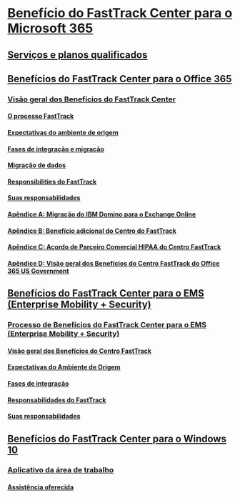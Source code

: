 # [Benefício do FastTrack Center para o Microsoft 365](M365-fasttrack-benefit-overview.md)
## [Serviços e planos qualificados](M365-eligible-services-and-plans.md)
## [Benefícios do FastTrack Center para o Office 365](O365-fasttrack-benefit-for-office-365.md)
### [Visão geral dos Benefícios do FastTrack Center](O365-fasttrack-benefit-overview.md)
#### [O processo FastTrack](O365-fasttrack-process.md)
#### [Expectativas do ambiente de origem](O365-source-environment-expectations.md)
#### [Fases de integração e migração](O365-onboarding-and-migration.md)
#### [Migração de dados](O365-data-migration.md)
#### [Responsibilities do FastTrack](O365-fasttrack-responsibilities.md)
#### [Suas responsabilidades](O365-your-responsibilities.md)
#### [Apêndice A: Migração do IBM Domino para o Exchange Online](O365-from-ibm-domino-to-exchange-online.md)
#### [Apêndice B: Benefício adicional do Centro do FastTrack](O365-fasttrack-additional-benefits.md)
#### [Apêndice C: Acordo de Parceiro Comercial HIPAA do Centro FastTrack](O365-hipaa-business-associate-agreement.md)
#### [Apêndice D: Visão geral dos Benefícios do Centro FastTrack do Office 365 US Government](US-Gov-appendix-overview.md)
## [Benefícios do FastTrack Center para o EMS (Enterprise Mobility + Security)](https://docs.microsoft.com/en-us/enterprise-mobility-security/Solutions/enterprise-mobility-fasttrack-program?toc=/fasttrack/fasttrack/toc.json)
### [Processo de Benefícios do FastTrack Center para o EMS (Enterprise Mobility + Security)](https://docs.microsoft.com/en-us/enterprise-mobility-security/Solutions/fasttrack-center-benefit-process-for-enterprise-mobility-suite-ems?toc=/fasttrack/fasttrack/toc.json)
#### [Visão geral dos Benefícios do Centro FastTrack](https://docs.microsoft.com/en-us/enterprise-mobility-security/Solutions/fasttrack-center-benefit-process-for-ems-overview?toc=/fasttrack/fasttrack/toc.json)
#### [Expectativas do Ambiente de Origem](https://docs.microsoft.com/en-us/enterprise-mobility-security/Solutions/fasttrack-center-benefit-process-for-ems-environment-expectations?toc=/fasttrack/fasttrack/toc.json)
#### [Fases de integração](https://docs.microsoft.com/en-us/enterprise-mobility-security/Solutions/fasttrack-center-benefit-process-for-ems-phases?toc=/fasttrack/fasttrack/toc.json)
#### [Responsabilidades do FastTrack](https://docs.microsoft.com/en-us/enterprise-mobility-security/Solutions/fasttrack-center-benefit-process-for-ems-fasttrack-responsibilities?toc=/fasttrack/fasttrack/toc.json)
#### [Suas responsabilidades](https://docs.microsoft.com/en-us/enterprise-mobility-security/Solutions/fasttrack-center-benefit-process-for-ems-your-responsibilities?toc=/fasttrack/fasttrack/toc.json)
## [Benefícios do FastTrack Center para o Windows 10](Win-10-fasttrack-benefit-for-Windows-10.md)
### [Aplicativo da área de trabalho](Win-10-desktop-app-assure.md)
#### [Assistência oferecida](Win-10-daa-assistance-offered.md)